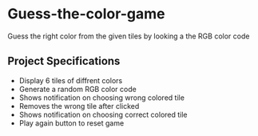 # Guess-the-color-game
Guess the right color from the given tiles by looking a the RGB color code

## Project Specifications

- Display 6 tiles of diffrent colors
- Generate a random RGB color code
- Shows notification on choosing wrong colored tile
- Removes the wrong tile after clicked 
- Shows notification on choosing correct colored tile
- Play again button to reset game 
